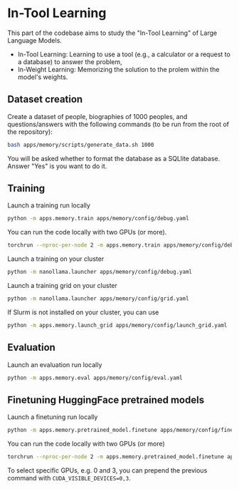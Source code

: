 # In-Tool Learning
This part of the codebase aims to study the "In-Tool Learning" of Large Language Models.

- In-Tool Learning: Learning to use a tool (e.g., a calculator or a request to a database) to answer the problem,
- In-Weight Learning: Memorizing the solution to the prolem within the model's weights.

## Dataset creation
Create a dataset of people, biographies of 1000 peoples, and questions/answers with the following commands (to be run from the root of the repository):
```bash
bash apps/memory/scripts/generate_data.sh 1000
```
You will be asked whether to format the database as a SQLlite database. Answer "Yes" is you want to do it.

## Training
Launch a training run locally
```bash
python -m apps.memory.train apps/memory/config/debug.yaml
```
You can run the code locally with two GPUs (or more).
```bash
torchrun --nproc-per-node 2 -m apps.memory.train apps/memory/config/debug.yaml
```
Launch a training on your cluster
```bash
python -m nanollama.launcher apps/memory/config/debug.yaml
```
Launch a training grid on your cluster
```bash
python -m nanollama.launcher apps/memory/config/grid.yaml
```
If Slurm is not installed on your cluster, you can use
```bash
python -m apps.memory.launch_grid apps/memory/config/launch_grid.yaml
```

## Evaluation
Launch an evaluation run locally
```bash
python -m apps.memory.eval apps/memory/config/eval.yaml
```

## Finetuning HuggingFace pretrained models
Launch a finetuning run locally
```bash
python -m apps.memory.pretrained_model.finetune apps/memory/config/finetune.yaml
```
You can run the code locally with two GPUs (or more)
```bash
torchrun --nproc-per-node 2 -m apps.memory.pretrained_model.finetune apps/memory/config/finetune.yaml
```
To select specific GPUs, e.g. 0 and 3, you can prepend the previous command with ```CUDA_VISIBLE_DEVICES=0,3```.
